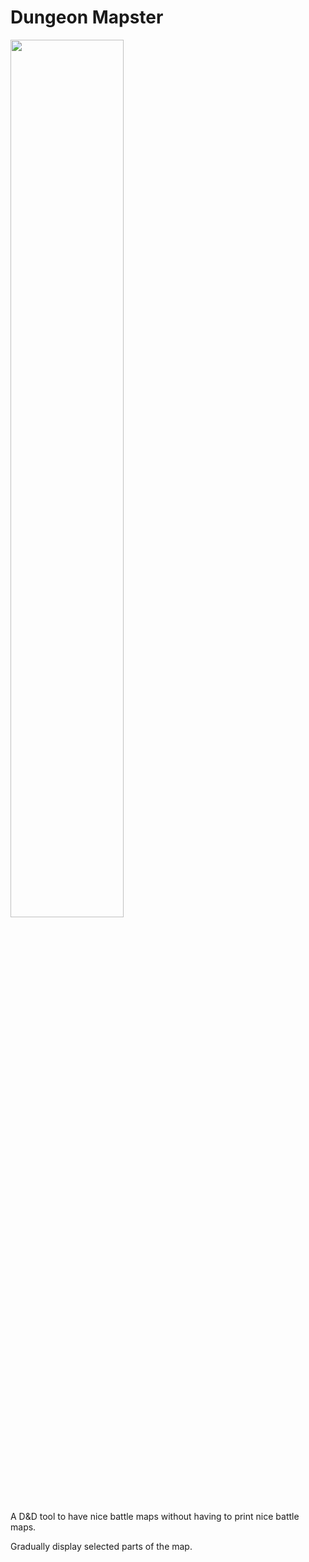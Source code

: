 # Dungeon Mapster

<img src="static\images\dungeonmapster.png" width="60%">


A D&D tool to have nice battle maps without having to print nice battle maps.

Gradually display selected parts of the map.
